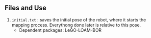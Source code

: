 ## Files and Use

1. `initial.txt` : saves the initial pose of the robot, where it starts the mapping process. Everythong done later is relative to this pose.
    * Dependent packages: LeGO-LOAM-BOR
